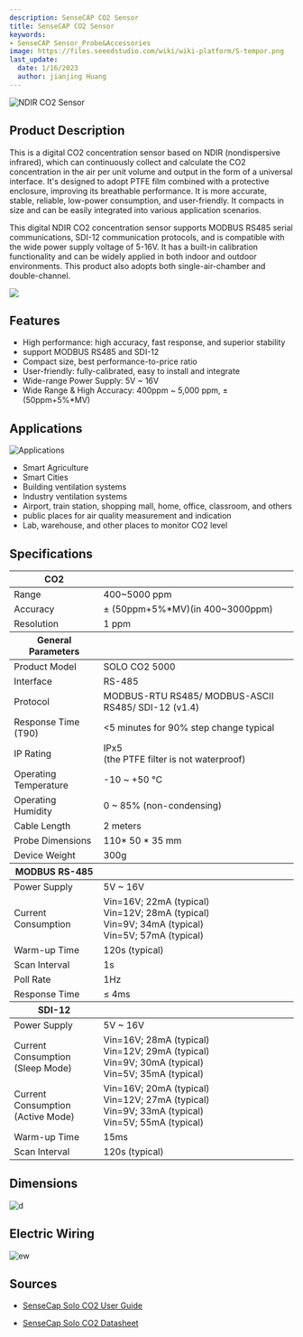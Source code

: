 ```yaml
---
description: SenseCAP CO2 Sensor
title: SenseCAP CO2 Sensor
keywords:
- SenseCAP Sensor_Probe&Accessories
image: https://files.seeedstudio.com/wiki/wiki-platform/S-tempor.png
last_update:
  date: 1/16/2023
  author: jianjing Huang
---
```


![NDIR CO2 Sensor](https://files.seeedstudio.com/wiki/NDIR_CO2_Sensor/101990665.png)

## Product Description

This is a digital CO2 concentration sensor based on NDIR (nondispersive infrared), which can continuously collect and calculate the CO2 concentration in the air per unit volume and output in the form of a universal interface. It's designed to adopt PTFE film combined with a protective enclosure, improving its breathable performance. It is more accurate, stable, reliable, low-power consumption, and user-friendly. It compacts in size and can be easily integrated into various application scenarios.

This digital NDIR CO2 concentration sensor supports MODBUS RS485 serial communications, SDI-12 communication protocols, and is compatible with the wide power supply voltage of 5-16V. It has a built-in calibration functionality and can be widely applied in both indoor and outdoor environments. This product also adopts both single-air-chamber and double-channel.

[![](https://files.seeedstudio.com/wiki/Seeed-WiKi/docs/images/300px-Get_One_Now_Banner-ragular.png)](https://www.seeedstudio.com/SOLO-CO2-5000-A1-p-4757.html)

## Features

* High performance: high accuracy, fast  response, and superior stability
* support MODBUS RS485 and SDI-12
* Compact size, best performance-to-price ratio
* User-friendly: fully-calibrated, easy to install and integrate
* Wide-range Power Supply: 5V ~ 16V
* Wide Range & High Accuracy: 400ppm ~ 5,000 ppm, ± (50ppm+5%*MV)

## Applications

![Applications](https://files.seeedstudio.com/wiki/NDIR_CO2_Sensor/Applications.png)

* Smart Agriculture
* Smart Cities
* Building ventilation systems
* Industry ventilation systems
* Airport, train station, shopping mall, home, office, classroom, and others
* public places for air quality measurement and indication
* Lab, warehouse, and other places to monitor CO2 level

## Specifications
<!-- <style type="text/css">
.tg  {border-collapse:collapse;border-spacing:0;}
.tg td{border-color:black;border-style:solid;border-width:1px;font-family:Arial, sans-serif;font-size:14px;
  overflow:hidden;padding:10px 5px;word-break:normal;}
.tg th{border-color:black;border-style:solid;border-width:1px;font-family:Arial, sans-serif;font-size:14px;
  font-weight:normal;overflow:hidden;padding:10px 5px;word-break:normal;}
.tg .tg-2fdn{border-color:#9b9b9b;text-align:left;vertical-align:top}
.tg .tg-e2cz{background-color:#9b9b9b;border-color:#9b9b9b;color:#ffffff;text-align:left;vertical-align:top}
</style> -->
<table class="tg">
<thead>
<tr><th class="tg-e2cz">CO2</th><th class="tg-5b55"></th></tr>
</thead>
<tbody>
<tr>
<td class="tg-qya6">Range</td>
<td class="tg-qya6">400~5000 ppm</td>
</tr>
<tr>
<td class="tg-qya6">Accuracy</td>
<td class="tg-qya6"><span data-style="font-weight: 400; font-style: normal;">± (50ppm+5%*MV)(in 400~3000ppm)</span></td>
</tr>
<tr>
<td class="tg-qya6">Resolution</td>
<td class="tg-qya6">1 ppm</td>
</tr>
</tbody>
<thead>
<tr><th class="tg-e2cz">General Parameters</th><th class="tg-5b55"></th></tr>
</thead>
<tbody>
<tr>
<td class="tg-qya6">Product Model</td>
<td class="tg-qya6">SOLO CO2 5000</td>
</tr>
<tr>
<td class="tg-qya6">Interface</td>
<td class="tg-qya6">RS-485</td>
</tr>
<tr>
<td class="tg-qya6">Protocol</td>
<td class="tg-qya6">MODBUS-RTU RS485/ MODBUS-ASCII RS485/ SDI-12 (v1.4)</td>
</tr>
<tr>
<td class="tg-qya6">Response Time (T90)</td>
<td class="tg-qya6">&lt;5 minutes for 90% step change typical</td>
</tr>
<tr>
<td class="tg-qya6">IP Rating</td>
<td class="tg-qya6">IPx5<br />(the PTFE filter is not waterproof)</td>
</tr>
<tr>
<td class="tg-qya6">Operating Temperature</td>
<td class="tg-qya6">-10 ~ +50 °C</td>
</tr>
<tr>
<td class="tg-qya6">Operating Humidity</td>
<td class="tg-qya6">0 ~ 85% (non-condensing)</td>
</tr>
<tr>
<td class="tg-qya6">Cable Length</td>
<td class="tg-qya6">2 meters</td>
</tr>
<tr>
<td class="tg-qya6">Probe Dimensions</td>
<td class="tg-qya6">110* 50 * 35 mm</td>
</tr>
<tr>
<td class="tg-qya6">Device Weight</td>
<td class="tg-qya6">300g</td>
</tr>
<tr></tr>
</tbody>
<thead>
<tr><th class="tg-e2cz">MODBUS RS-485</th><th class="tg-5b55"></th></tr>
</thead>
<tbody>
<tr>
<td class="tg-qya6">Power Supply</td>
<td class="tg-qya6">5V ~ 16V</td>
</tr>
<tr>
<td class="tg-qya6">Current Consumption</td>
<td class="tg-qya6">Vin=16V; 22mA (typical)<br />Vin=12V; 28mA (typical)<br /><span data-style="font-weight: 400; font-style: normal;">Vin=9V; 34mA (typical)</span><br /><span data-style="font-weight: 400; font-style: normal;">Vin=5V; 57mA (typical)</span></td>
</tr>
<tr>
<td class="tg-qya6">Warm-up Time</td>
<td class="tg-qya6">120s (typical)</td>
</tr>
<tr>
<td class="tg-qya6">Scan Interval</td>
<td class="tg-qya6">1s</td>
</tr>
<tr>
<td class="tg-qya6">Poll Rate</td>
<td class="tg-qya6">1Hz</td>
</tr>
<tr>
<td class="tg-qya6">Response Time</td>
<td class="tg-qya6"><span data-style="font-style: normal;">≤ 4ms</span></td>
</tr>
<tr></tr>
</tbody>
<thead>
<tr><th class="tg-e2cz">SDI-12</th><th class="tg-5b55"></th></tr>
</thead>
<tbody>
<tr>
<td class="tg-qya6">Power Supply</td>
<td class="tg-qya6">5V ~ 16V</td>
</tr>
<tr>
<td class="tg-qya6">Current Consumption <br />(Sleep Mode)</td>
<td class="tg-qya6">Vin=16V; 28mA (typical)<br />Vin=12V; 29mA (typical)<br /><span data-style="font-weight: 400; font-style: normal;">Vin=9V; 30mA (typical)</span><br /><span data-style="font-weight: 400; font-style: normal;">Vin=5V; 35mA (typical)</span></td>
</tr>
<tr>
<td class="tg-qya6">Current Consumption <br />(Active Mode)</td>
<td class="tg-qya6">Vin=16V; 20mA (typical)<br />Vin=12V; 27mA (typical)<br /><span data-style="font-weight: 400; font-style: normal;">Vin=9V; 33mA (typical)</span><br /><span data-style="font-weight: 400; font-style: normal;">Vin=5V; 55mA (typical)</span></td>
</tr>
<tr>
<td class="tg-qya6">Warm-up Time</td>
<td class="tg-qya6">15ms</td>
</tr>
<tr>
<td class="tg-qya6">Scan Interval</td>
<td class="tg-qya6">120s (typical)</td>
</tr>
</tbody>
</table>

## Dimensions

![d](https://files.seeedstudio.com/wiki/NDIR_CO2_Sensor/dimension.png)

## Electric Wiring

![ew](https://files.seeedstudio.com/wiki/NDIR_CO2_Sensor/wiring.jpg)

## Sources

* [SenseCap Solo CO2 User Guide](https://files.seeedstudio.com/wiki/NDIR_CO2_Sensor/SenseCAP_SOLO_CO2_5000-UserGuide.pdf)

* [SenseCap Solo CO2 Datasheet](https://files.seeedstudio.com/wiki/NDIR_CO2_Sensor/SenseCAP_SOLO_CO2_5000-Datasheet.pdf)
